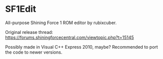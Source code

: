 # SF1Edit
All-purpose Shining Force 1 ROM editor by rubixcuber.

Original release thread: https://forums.shiningforcecentral.com/viewtopic.php?t=15145

Possibly made in Visual C++ Express 2010, maybe? Recommended to port the code to newer versions.
